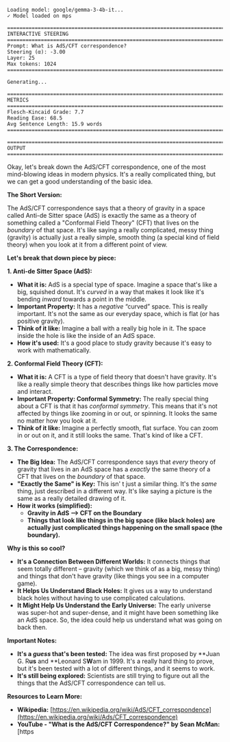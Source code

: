 ```
Loading model: google/gemma-3-4b-it...
✓ Model loaded on mps

================================================================================
INTERACTIVE STEERING
================================================================================
Prompt: What is AdS/CFT correspondence?
Steering (α): -3.00
Layer: 25
Max tokens: 1024
================================================================================

Generating...

================================================================================
METRICS
================================================================================
Flesch-Kincaid Grade: 7.7
Reading Ease: 68.5
Avg Sentence Length: 15.9 words
================================================================================

================================================================================
OUTPUT
================================================================================
```

Okay, let's break down the AdS/CFT correspondence, one of the most mind-blowing ideas in modern physics. It's a really complicated thing, but we can get a good understanding of the basic idea.

**The Short Version:**

The AdS/CFT correspondence says that a theory of gravity in a space called Anti-de Sitter space (AdS) is exactly the same as a theory of something called a "Conformal Field Theory" (CFT) that lives on the *boundary* of that space.  It's like saying a really complicated, messy thing (gravity) is actually just a really simple, smooth thing (a special kind of field theory) when you look at it from a different point of view.

**Let's break that down piece by piece:**

**1.  Anti-de Sitter Space (AdS):**

* **What it is:**  AdS is a special type of space.  Imagine a space that's like a big, squished donut.  It's *curved* in a way that makes it look like it's bending *inward* towards a point in the middle.  
* **Important Property:**  It has a *negative*  “curved” space.  This is really important.  It's not the same as our everyday space, which is flat (or has positive gravity).
* **Think of it like:**  Imagine a ball with a really big hole in it.  The space inside the hole is like the inside of an AdS space.
* **How it's used:**  It's a good place to study gravity because it's easy to work with mathematically.

**2.  Conformal Field Theory (CFT):**

* **What it is:**  A CFT is a type of field theory that doesn't have gravity.  It's like a really simple theory that describes things like how particles move and interact.
* **Important Property: Conformal Symmetry:**  The really special thing about a CFT is that it has *conformal symmetry*.  This means that it's not affected by things like zooming in or out, or spinning.  It looks the same no matter how you look at it.
* **Think of it like:**  Imagine a perfectly smooth, flat surface.  You can zoom in or out on it, and it still looks the same.  That's kind of like a CFT.

**3. The Correspondence:**

* **The Big Idea:**  The AdS/CFT correspondence says that *every* theory of gravity that lives in an AdS space has a *exactly* the same theory of a CFT that lives on the *boundary* of that space.
* **"Exactly the Same" is Key:**  This isn'  t just a similar thing. It's the *same* thing, just described in a different way.  It's like saying a picture is the same as a really detailed drawing of it.
* **How it works (simplified):**
    * **Gravity in AdS  -->  CFT on the Boundary**
    * **Things that look like things in the big space (like black holes) are actually just complicated things happening on the small space (the boundary).**

**Why is this so cool?**

* **It's a Connection Between Different Worlds:** It connects things that seem totally different – gravity (which we think of as a big, messy thing) and things that don't have gravity (like things you see in a computer game).
* **It Helps Us Understand Black Holes:**  It gives us a way to understand black holes without having to use complicated calculations.
* **It Might Help Us Understand the Early Universe:**  The early universe was super-hot and super-dense, and it might have been something like an AdS space.  So, the idea could help us understand what was going on back then.

**Important Notes:**

* **It's a *guess* that's been tested:**  The idea was first proposed by  **Juan  G.  R****us**** and **Leonard  S****W****am  in 1999.  It's a really hard thing to prove, but it's been tested with a lot of different things, and it seems to work.
* **It's still being explored:**  Scientists are still trying to figure out all the things that the AdS/CFT correspondence can tell us.

**Resources to Learn More:**

* **Wikipedia:** [https://en.wikipedia.org/wiki/AdS/CFT_correspondence](https://en.wikipedia.org/wiki/Ads/CFT_correspondence)
* **YouTube -  "What is the AdS/CFT Correspondence?" by  Sean  McM****a****n:** [https
